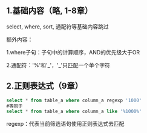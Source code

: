 ## 1.基础内容（略, 1-8章）

select, where, sort, 通配符等基础内容跳过

额外内容：

1.where子句：子句中的计算顺序，AND的优先级大于OR

2.通配符：'%'和'\_'，'\_'只匹配一个单个字符

## 2.正则表达式（9章）

```sql
select * from table_a where column_a regexp '1000'
#等同于
select * from table_a where column_a like '%1000%'
```

regexp：代表当前筛选语句使用正则表达式去匹配